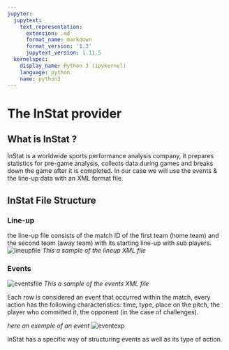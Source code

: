 ```yaml
---
jupyter:
  jupytext:
    text_representation:
      extension: .md
      format_name: markdown
      format_version: '1.3'
      jupytext_version: 1.11.5
  kernelspec:
    display_name: Python 3 (ipykernel)
    language: python
    name: python3
---
```


<!-- #region -->
# The InStat provider


## What is InStat ?

InStat is a worldwide sports performance analysis company, it prepares statistics for pre-game analysis, collects data during games and breaks down the game after it is completed.
In our case we will use the events & the line-up data with an XML format file.


## InStat File Structure
### Line-up 
the line-up file consists of the match ID of the first team (home team) and the second team (away team) with its starting line-up with sub players.
![lineupfile](img/lineupxml.png)
*This a sample of the lineup XML file*

### Events
![eventsfile](img/eventsxml.png)
*This a sample of the events XML file*

Each row is considered an event that occurred within the match, every action has the following characteristics: time, type, place on the pitch, the player who committed it, the opponent (in the case of challenges).

*here an exemple of an event*
![eventexp](img/eventexp.png)

InStat has a specific way of structuring events as well as its type of action.
<!-- #endregion -->
